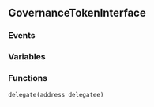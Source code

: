 ## GovernanceTokenInterface





### Events

### Variables

### Functions
```solidity
delegate(address delegatee)
```






